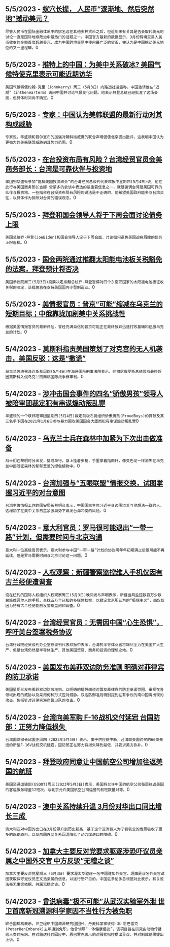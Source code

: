 
  ## 5/5/2023 - [蚁穴长提， 人民币“逐渐地、然后突然地”撼动美元？](https://www.voachinese.com/a/7079421.html)
 ```尽管人民币在国际金融体系中的排名远在其他多种货币之后，但近年来有关其是否会取代美元的讨论一直是国际地缘政治中最热门的话题之一。中国官方最新的数据显示，3月份跨境交易人民币收支的金额首度超越美元，成为中国跨境交易中使用最广泛的货币，被认为是中国撼动美元地位的又一里程碑。```0
  ## 5/5/2023 - [推特上的中国：为美中关系破冰? 美国气候特使克里表示可能近期访华](https://www.voachinese.com/a/china-on-twitter-kerry-20230504/7079323.html)
 ```美国气候特使约翰·克里（JohnKerry）周三（5月3日）向路透社透露称，中国邀请他在“近期”（inthenearterm）访问中国并讨论气候变化问题。他表示拜登总统已经批准了这场会面，但具体时间尚不确定。```0
  ## 5/5/2023 - [专家：中国认为美韩联盟的最新行动对其构成威胁](https://www.voachinese.com/a/experts-china-finds-a-threat-in-latest-move-by-us-skorea-alliance-20230504/7079802.html)
 ```专家说，华盛顿和首尔宣布的加强对朝鲜核威慑的联合声明促使北京提出批评，这表明中国认为更强大的美韩联盟威胁到其势力范围。```0
  ## 5/5/2023 - [在台投资布局有风险？台湾经贸官员会美商务部长：台湾是可靠伙伴与投资地](https://www.voachinese.com/a/amid-war-talk-taiwan-trade-official-met-with-us-commerce-secretary-says-taiwan-a-reliable-partner-and-safe-investment-destination-20230504/7079433.html)
 ```率团到华盛顿参加“选择美国投资峰会”的台湾经贸总谈判代表邓振中星期四(5月4日)说，他在此行与美国商务部长吉娜·雷蒙多的会谈中表达的最重要信息之一，就是强调台湾是美国可靠的伙伴与投资地，一些指称在台投资布局有风险的说法是不正确的，他希望美国政府能多与台湾交往，以具体作为排除对台湾的错误观念。```0
  ## 5/5/2023 - [拜登和国会领导人将于下周会面讨论债务上限](https://www.voachinese.com/a/biden-congressional-leadership-set-to-meet-next-week-on-debt-ceiling-20230504/7079394.html)
 ```美国总统乔·拜登(JoeBiden)和国会领导人定于下周会面，讨论如何避免美国迫在眉睫的债务上限危机。```0
  ## 5/5/2023 - [国会两院通过推翻太阳能电池板关税豁免的法案，拜登预计将否决](https://www.voachinese.com/a/us-senate-repeals-solar-panel-tariff-suspension-biden-expected-to-veto-20230504/7079806.html)
 ```美国参议院周三(5月3日)投票决定推翻总统乔·拜登暂停对四个东南亚国家的太阳能电池板征收关税的决定，该措施旨在支持美国国内小型制造业。```0
  ## 5/5/2023 - [美情报官员：普京“可能”缩减在乌克兰的短期目标；中俄靠拢加剧美中关系挑战性](https://www.voachinese.com/a/putin-probably-scaling-back-short-term-goals-in-ukraine-20230504/7079415.html)
 ```根据美国情报官员的最新评估，曾经充满自信的普京可能正在最终放弃迅速打败基辅和征服乌克兰的计划。```0
  ## 5/4/2023 - [莫斯科指责美国策划了对克宫的无人机袭击，美国反驳：这是“撒谎”](https://www.voachinese.com/a/zelenskyy-calls-for-special-tribunal-to-investigate-russia-s-crime-of-aggression-20230504/7079220.html)
 ```乌克兰总统弗泽连斯基周四(5月4日)在海牙国际刑事法院表示，他相信俄罗斯总统普京最终将因莫斯科入侵乌克兰而面临国际战争罪审判。```0
  ## 5/4/2023 - [涉冲击国会事件的四名“骄傲男孩”领导人被陪审团裁定犯有串谋煽动叛乱罪](https://www.voachinese.com/a/four-proud-boys-leaders-convicted-of-seditious-conspiracy-20230504/7079382.html)
 ```华盛顿的一个联邦陪审团星期四(5月4日)裁定前极右翼组织骄傲男孩(ProudBoys)的首领及其三名手下因在2021年1月6日参与暴力围攻美国国会大厦而犯有串谋煽动叛乱罪```0
  ## 5/4/2023 - [乌克兰士兵在森林中加紧为下次出击做准备](https://www.voachinese.com/a/in-ukraine-s-forests-fighters-race-to-prepare-for-next-push-20230504/7079281.html)
 ```战士们在黎明时分出发，排成单行，身上挂着步枪，手里拿着指南针，像变色龙一样消失在乌克兰中部茂密森林的郁郁葱葱的绿色植物中。```0
  ## 5/4/2023 - [台湾加强与“五眼联盟”情报交换，试图掌握习近平的对台意图](https://www.voachinese.com/a/taiwan-s-spy-chief-says-five-eyes-helping-to-grasp-xi-s-motives-050423/7078913.html)
 ```台湾主管情报工作的国安局长蔡明彦表示，中国国家主席习近平身边围绕着与他想法一致的人，这增加了在美中关系日益紧张局势下爆发台海冲突的风险。```0
  ## 5/4/2023 - [意大利官员：罗马很可能退出“一带一路”计划，但需要时间与北京沟通](https://www.voachinese.com/a/italy-unlikely-to-renew-china-deal-but-needs-time-official-says-20230504/7078481.html)
 ```意大利一位高级官员表示，意大利参与中国“一带一路”计划的协议明年年初期满之后很可能不再延续，但是罗马需要时间与北京讨论这一问题。```0
  ## 5/4/2023 - [人权观察：新疆警察监控维人手机仅因有古兰经便遭调查 ](https://www.voachinese.com/a/china-phone-search-program-tramples-uyghur-rights-20230504/7078460.html)
 ```设在纽约的国际人权组织人权观察周三(5月3日)晚间发布声明表示，新疆当局监控数百万少数民族维吾尔人的手机，查找五万个已知的多媒体档案，以锁定北京所认为的“极端主义”，而仅仅因为持有古兰经便能触发警察盘问和调查。```0
  ## 5/4/2023 - [台湾经贸官员：无需因中国“心生恐惧”，呼吁美台签署税务协议](https://www.voachinese.com/a/taiwan-trade-chief-warns-against-unnecessary-fear-of-china-050423/7078557.html)
 ```台湾行政院经贸谈判办公室总谈判代表邓振中表示，台湾的半导体业者将竭尽全力在美国扩大生产，但是台湾仍然是半导体生产、其他美国贸易、商务和投资的理想之地。```0
  ## 5/4/2023 - [美国发布美菲双边防务准则 明确对菲律宾的防卫承诺 ](https://www.voachinese.com/a/u-s-issues-guidelines-on-defending-philippines-from-south-china-sea-attack-20230504/7078393.html)
 ```美国星期三发布美菲双边防务准则，以明确的措辞阐述对盟友菲律宾的防卫承诺范围，审视在各领域出现的威胁以及采用何种形式应对威胁。双边防御准则特别提到在有争议的南中国海出现的攻击，包括针对菲律宾海岸警卫队的攻击。```0
  ## 5/4/2023 - [台湾向美军购 F-16战机交付延宕 台国防部：正努力降低损失 ](https://www.voachinese.com/a/taiwan-says-us-f16-delivery-delayed-20230504/7078352.html)
 ```台湾国防部长邱国正周四（2023年5月4日）表示，由于供应链中断，台湾向美国购买的66架先进的新型F-16V战机交机延宕，国防部正在努力将损失降到最低，并要求美方弥补。```0
  ## 5/4/2023 - [拜登政府同意让中国航空公司增加往返美国的航班](https://www.voachinese.com/a/us-china-flights-increase-20230504/7078322.html)
 ```美国交通运输部(USDOT)周三(2023年5月3日)表示，美国将允许中国的航空公司每周往返美国的客运服务增至12班次，与北京允许美国航空公司运营的航班数量对等。```0
  ## 5/4/2023 - [澳中关系持续升温 3月份对华出口同比增长三成 ](https://www.voachinese.com/a/australia-export-to-china-hits-record-high-20230504/7078310.html)
 ```澳大利亚对中国的出口在3月份飙升到历史新高，基于这个亚洲巨人为了钢铁业的发展吸收了更多的炼钢原料，以及两国外交关系回温降低了动力煤进口的障碍。```0
  ## 5/4/2023 - [加拿大主要反对党要求驱逐涉恐吓议员亲属之中国外交官 中方反驳“无稽之谈”](https://www.voachinese.com/a/china-denies-threatening-canadian-lawmaker-and-relatives-20230504/7078284.html)
 ```加拿大主要反对党星期三（5月3日）要求渥太华驱逐一名中国驻加外交官，理由是该名外交官试图获取保守党议员庄文浩亲属的信息，以遂行恐吓目的。中国驻多伦多总领馆对此表示，有关说法毫无事实依据，纯属无稽之谈。```0
  ## 5/4/2023 - [曾说病毒“极不可能”从武汉实验室外泄 世卫首席新冠溯源科学家因不当性行为被免职](https://www.voachinese.com/a/who-fired-lead-covid-origin-investigator-over-sexual-misconduct-20230504/7078267.html)
 ```联合国机构表示，世卫组织中国溯源研究团团长、丹麦科学家彼得·本·恩巴雷克(PeterBenEmbarek)去年遭到免职，他曾领导“一体健康倡议”，该项目旨在研究由动物传播给人类的疾病。在对路透社的回应中，恩巴雷克表示他对骚扰指控提出异议，并对制裁结果提出上诉。```0